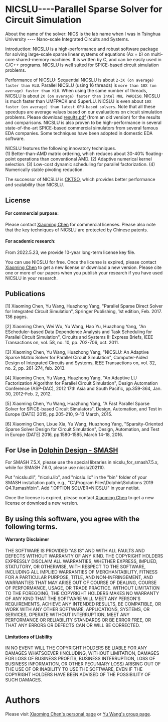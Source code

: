 NICSLU----Parallel Sparse Solver for Circuit Simulation
============
About the name of the solver: NICS is the lab name when I was in Tsinghua University ---- Nano-scale Integrated Circuits and Systems.

Introduction: NICSLU is a high-performance and robust software package for solving large-scale sparse linear systems of equations (Ax = b) on multi-core shared-memory machines. It is written by C, and can be easily used in C/C++ programs. NICSLU is well suited for SPICE-based circuit simulation problems.

Performance of NICSLU: Sequential NICSLU is about `2-3X (on average) faster than KLU`. Parallel NICSLU (using 16 threads) is `more than 10X (on average) faster than KLU`. When using the same number of threads, NICSLU is about `2X (on average) faster than Intel MKL PARDISO`. NICSLU is much faster than UMFPACK and SuperLU. NICSLU is even about `10X faster (on average) than latest GPU-based solvers`. Note that all these speedups are average values based on our evaluations on circuit simulation problems. Please download [results.pdf](https://github.com/chenxm1986/nicslu/blob/master/results.pdf) (from an old version) for the results and comparisons. NICSLU is also proven to be high-performance in several state-of-the-art SPICE-based commercial simulators from several famous EDA companies. Some techniques have been adopted in domestic EDA software.

NICSLU features the following innovatory techniques.  
(1) Better-than-AMD matrix ordering, which reduces about 30-40% floating-point operations than conventional AMD.
(2) Adaptive numerical kernel selection.
(3) Low-cost dynamic scheduling for parallel factorization.
(4) Numerically stable pivoting reduction.


The successor of NICSLU is [CKTSO](https://github.com/chenxm1986/cktso), which provides better performance and scalability than NICSLU.


## License

#### For commercial purpose:

Please contact [Xiaoming Chen](mailto:chenxiaoming@ict.ac.cn) for commercial licenses. Please also note that the key techniques of NICSLU are protected by Chinese patents.

#### For academic research:

From 2022.5.23, we provide 10-year long-term license key file.

You can use NICSLU for free. Once the license is expired, please contact [Xiaoming Chen](mailto:chenxiaoming@ict.ac.cn) to get a new license or download a new version. Please cite one or more of our papers when you publish your research if you have used NICSLU in your research.

## Publications

[1] Xiaoming Chen, Yu Wang, Huazhong Yang, "Parallel Sparse Direct Solver for Integrated Circuit Simulation", Springer Publishing, 1st edition, Feb. 2017. 136 pages.

[2] Xiaoming Chen, Wei Wu, Yu Wang, Hao Yu, Huazhong Yang, "An EScheduler-based Data Dependence Analysis and Task Scheduling for Parallel Circuit Simulation", Circuits and Systems II: Express Briefs, IEEE Transactions on, vol. 58, no. 10, pp. 702-706, oct. 2011.

[3] Xiaoming Chen, Yu Wang, Huazhong Yang, "NICSLU: An Adaptive Sparse Matrix Solver for Parallel Circuit Simulation", Computer-Aided Design of Integrated Circuits and Systems, IEEE Transactions on, vol. 32, no. 2, pp. 261-274, feb. 2013.

[4] Xiaoming Chen, Yu Wang, Huazhong Yang, "An Adaptive LU Factorization Algorithm for Parallel Circuit Simulation", Design Automation Conference (ASP-DAC), 2012 17th Asia and South Pacific, pp.359-364, Jan. 30, 2012-Feb. 2, 2012.

[5] Xiaoming Chen, Yu Wang, Huazhong Yang, "A Fast Parallel Sparse Solver for SPICE-based Circuit Simulators", Design, Automation, and Test in Europe (DATE) 2015, pp.205-210, 9-13 March, 2015.

[6] Xiaoming Chen, Lixue Xia, Yu Wang, Huazhong Yang, "Sparsity-Oriented Sparse Solver Design for Circuit Simulation", Design, Automation, and Test in Europe (DATE) 2016, pp.1580-1585, March 14-18, 2016.


## For Use in [Dolphin Design - SMASH](https://support.dolphin-design.fr/index.php/eda_solutions/eda_downloads)

For SMASH 7.5.X, please use the special libraries in nicslu_for_smash7.5.x, while for SMASH 7.6.0, please use nicslu202110.

Put "nicslu.dll", "nicslu.lib", and "nicslu.lic" in the "bin" folder of your SMASH installation path, e.g., "C:\Program Files\Dolphin\Solutions 2019 Q4.1\smash\bin\". Add ".OPTION SOLVER=NICSLU" in your netlist.

Once the license is expired, please contact [Xiaoming Chen](mailto:chenxiaoming@ict.ac.cn) to get a new license or download a new version.


## By using this software, you agree with the following terms.

#### Warranty Disclaimer

THE SOFTWARE IS PROVIDED "AS IS" AND WITH ALL FAULTS AND DEFECTS WITHOUT WARRANTY OF ANY KIND. THE COPYRIGHT HOLDERS EXPRESSLY DISCLAIM ALL WARRANTIES, WHETHER EXPRESS, IMPLIED, STATUTORY, OR OTHERWISE, WITH RESPECT TO THE SOFTWARE, INCLUDING ALL IMPLIED WARRANTIES OF MERCHANTABILITY, FITNESS FOR A PARTICULAR PURPOSE, TITLE, AND NON-INFRINGEMENT, AND WARRANTIES THAT MAY ARISE OUT OF COURSE OF DEALING, COURSE OF PERFORMANCE, USAGE, OR TRADE PRACTICE. WITHOUT LIMITATION TO THE FOREGOING, THE COPYRIGHT HOLDERS MAKES NO WARRANTY OF ANY KIND THAT THE SOFTWARE WILL MEET ANY PERSON'S REQUIREMENTS, ACHIEVE ANY INTENDED RESULTS, BE COMPATIBLE, OR WORK WITH ANY OTHER SOFTWARE, APPLICATIONS, SYSTEMS, OR SERVICES, OPERATE WITHOUT INTERRUPTION, MEET ANY PERFORMANCE OR RELIABILITY STANDARDS OR BE ERROR FREE, OR THAT ANY ERRORS OR DEFECTS CAN OR WILL BE CORRECTED.


#### Limitations of Liability

IN NO EVENT WILL THE COPYRIGHT HOLDERS BE LIABLE FOR ANY DAMAGES WHATSOEVER (INCLUDING, WITHOUT LIMITATION, DAMAGES FOR LOSS OF BUSINESS PROFITS, BUSINESS INTERRUPTION, LOSS OF BUSINESS INFORMATION, OR OTHER PECUNIARY LOSS) ARISING OUT OF THE USE OF OR INABILITY TO USE THE SOFTWARE, EVEN IF THE COPYRIGHT HOLDERS HAVE BEEN ADVISED OF THE POSSIBILITY OF SUCH DAMAGES.



Authors
============
Please visit [Xiaoming Chen's personal page](http://people.ucas.edu.cn/~chenxm) or [Yu Wang's group page](https://nicsefc.ee.tsinghua.edu.cn/).
